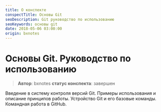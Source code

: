 ```yaml
---
title: О конспекте
conspectTitle: Основы Git
seoDescription: Git руководство по использованию
seoKeywords: основы git
date: 2018-05-06 03:00:00
origin: bxnotes
---
```

# Основы Git. Руководство по использованию

> **Автор**: bxnotes
> **статус конспекта**: завершен

Введение в систему контроля версий Git. Примеры использования и описание принципов работы. Устройство Git и его базовые команды. Командная работа в GitHub.
